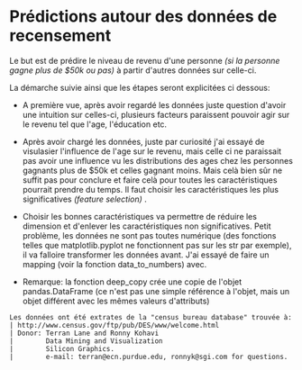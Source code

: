 Prédictions autour des données de recensement
=====

Le but est de prédire le niveau de revenu d'une personne *(si la personne gagne plus de $50k ou pas)* à partir d'autres données sur celle-ci.


La démarche suivie ainsi que les étapes seront explicitées ci dessous:

+ A première vue, après avoir regardé les données juste question d'avoir une intuition sur celles-ci, plusieurs facteurs paraissent pouvoir agir sur le revenu tel que l'age, l'éducation etc. 

+ Après avoir chargé les données, juste par curiosité j'ai essayé de visulasier l'influence de l'age sur le revenu, mais celle ci ne paraissait pas avoir une influence vu les distributions des ages chez les personnes gagnants plus de $50k et celles gagnant moins. Mais celà bien sûr ne suffit pas pour conclure et faire celà pour toutes les caractéristiques pourrait prendre du temps. Il faut choisir les caractéristiques les plus significatives *(feature selection)* .
 
+ Choisir les bonnes caractéristiques va permettre de réduire les dimension et d'enlever les caractéristiques non significatives. Petit problème, les données ne sont pas toutes numérique (des fonctions telles que matplotlib.pyplot ne fonctionnent pas sur les str par exemple), il va falloire transformer les données avant. J'ai essayé de faire un mapping (voir la fonction data_to_numbers) avec. 
- Remarque: la fonction deep_copy crée une copie de l'objet pandas.DataFrame (ce n'est pas une simple référence à l'objet, mais un objet différent avec les mêmes valeurs d'attributs)





~~~~~~~~~~~~~~~~~~~~~~~~~~~~~~~~~~~~~~~~~~~~~~~~~~~~~~~~~~~~~~~~~~~~~~~~
Les données ont été extrates de la "census bureau database" trouvée à:
| http://www.census.gov/ftp/pub/DES/www/welcome.html
| Donor: Terran Lane and Ronny Kohavi
|        Data Mining and Visualization
|        Silicon Graphics.
|        e-mail: terran@ecn.purdue.edu, ronnyk@sgi.com for questions.
